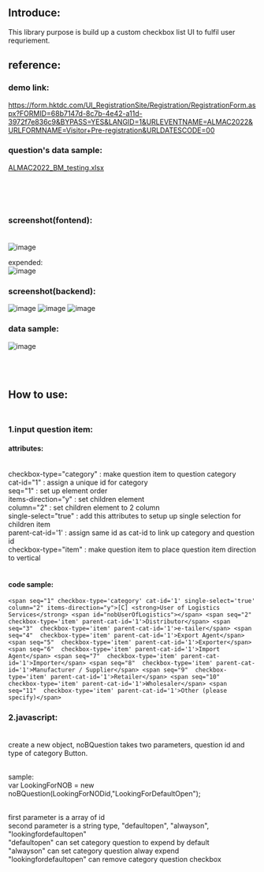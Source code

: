 ## Introduce:
This library purpose is build up a custom checkbox list UI to fulfil user requriement.




## reference:

### demo link:
https://form.hktdc.com/UI_RegistrationSite/Registration/RegistrationForm.aspx?FORMID=68b7147d-8c7b-4e42-a11d-3972f7e836c9&BYPASS=YES&LANGID=1&URLEVENTNAME=ALMAC2022&URLFORMNAME=Visitor+Pre-registration&URLDATESCODE=00
### question's data sample:<br>
[ALMAC2022_BM_testing.xlsx](https://github.com/LargeEagle/almac-nob/files/11220143/ALMAC2022_BM_testing.xlsx)

<br><br><br>


### screenshot(fontend):<br><br>

![image](https://user-images.githubusercontent.com/72810908/231704572-b0728834-5c6d-441c-850c-1dc6db9fafc3.png)

expended:<br>
![image](https://user-images.githubusercontent.com/72810908/231707640-13521060-970a-4e7c-9484-77703ba3e737.png)


### screenshot(backend):<br>
![image](https://user-images.githubusercontent.com/72810908/231709111-8b54b6b5-3a55-4b9b-a117-f3678affe22c.png)
![image](https://user-images.githubusercontent.com/72810908/231705042-8a0c1f9b-d6bb-4c3f-82ae-e7532bbd7157.png)
![image](https://user-images.githubusercontent.com/72810908/231708763-e3d2e880-a0af-46a6-9a8b-a928e69d6590.png)


### data sample:<br>
![image](https://user-images.githubusercontent.com/72810908/231707293-6a87e7f3-fc5b-44bb-b6bc-2684e1f37f4a.png)

<br><br>

## How to use:<br><br>

### 1.input question item:<br>


#### attributes:<br><br>
checkbox-type="category" : make question item to question category<br>
cat-id="1" : assign a unique id for category<br>
seq="1" : set up element order<br>
items-direction="y" : set children element<br>
column="2" : set children element to 2 column<br>
single-select="true" : add this attributes to setup up single selection for children item<br>
parent-cat-id='1' : assign same id as cat-id to link up category and question id<br>
checkbox-type="item" : make question item to place question item direction to vertical<br><br>
 


#### code sample:
``
<span seq="1" checkbox-type='category' cat-id='1' single-select='true' column="2" items-direction="y">[C] <strong>User of Logistics Services</strong> <span id="nobUserOfLogistics"></span>
<span seq="2"  checkbox-type='item' parent-cat-id='1'>Distributor</span>
<span seq="3"  checkbox-type='item' parent-cat-id='1'>e-tailer</span>
<span seq="4"  checkbox-type='item' parent-cat-id='1'>Export Agent</span>
<span seq="5"  checkbox-type='item' parent-cat-id='1'>Exporter</span>
<span seq="6"  checkbox-type='item' parent-cat-id='1'>Import Agent</span>
<span seq="7"  checkbox-type='item' parent-cat-id='1'>Importer</span>
<span seq="8"  checkbox-type='item' parent-cat-id='1'>Manufacturer / Supplier</span>
<span seq="9"  checkbox-type='item' parent-cat-id='1'>Retailer</span>
<span seq="10"  checkbox-type='item' parent-cat-id='1'>Wholesaler</span>
<span seq="11"  checkbox-type='item' parent-cat-id='1'>Other (please specify)</span>
``


### 2.javascript: <br><br>



create a new object, noBQuestion takes two parameters, question id and type of category Button.<br><br>


sample:<br>
var LookingForNOB = new noBQuestion(LookingForNODid,"LookingForDefaultOpen");<br><br>



first parameter is a array of id<br>
second parameter is a string type, "defaultopen", "alwayson", "lookingfordefaultopen"<br>
"defaultopen" can set category question to expend by default<br>
"alwayson" can set category question alway expend<br>
"lookingfordefaultopen" can remove category question checkbox<br>






